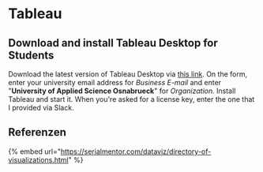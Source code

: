 # Tableau

## Download and install Tableau Desktop for Students

Download the latest version of Tableau Desktop via [this link](https://www.tableau.com/tft/activation). On the form, enter your university email address for _Business E-mail_ and enter "**University of Applied Science Osnabrueck**" for _Organization._ Install Tableau and start it. When you're asked for a license key, enter the one that I provided via Slack.

## Referenzen

{% embed url="https://serialmentor.com/dataviz/directory-of-visualizations.html" %}



